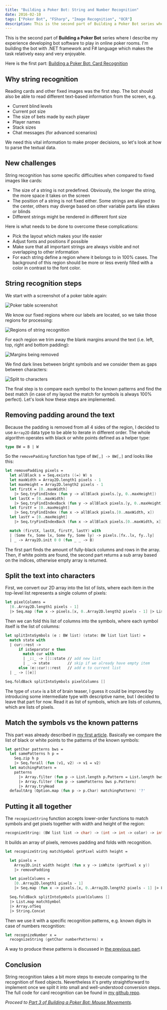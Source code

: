 ```yaml
---
title: "Building a Poker Bot: String and Number Recognition"
date: 2016-02-10
tags: ["Poker Bot", "FSharp", "Image Recognition", "OCR"]
description: This is the second part of Building a Poker Bot series where I describe my experience developing bot software to play in online poker rooms. Reading cards and other fixed images was the first step. The bot should also be able to read different text-based information from the screen.
---
```


This is the second part of **Building a Poker Bot** series where I describe my experience developing bot software
to play in online poker rooms. I'm building the bot with .NET framework and F# language which makes the task relatively easy and very enjoyable.

Here is the first part: [Building a Poker Bot: Card Recognition](https://mikhail.io/2016/02/building-a-poker-bot-card-recognition/)


Why string recognition
----------------------

Reading cards and other fixed images was the first step. The bot should also
be able to read different text-based information from the screen, e.g.

- Current blind levels
- Current pot size
- The size of bets made by each player
- Player names
- Stack sizes
- Chat messages (for advanced scenarios)

We need this vital information to make proper decisions, so let's look at
how to parse the textual data.

New challenges
--------------

String recognition has some specific difficulties when compared to fixed
images like cards:

- The size of a string is not predefined. Obviously, the longer the string, the
more space it takes on the screen
- The position of a string is not fixed either. Some strings are aligned to
the center, others may diverge based on other variable parts like stakes or blinds
- Different strings might be rendered in different font size

Here is what needs to be done to overcome these complications:

- Pick the layout which makes your life easier
- Adjust fonts and positions if possible
- Make sure that all important strings are always visible and not overlapping to other information
- For each string define a region where it belongs to in 100% cases. The background
of this region should be more or less evenly filled with a color in contrast to the font color.

String recognition steps
------------------------

We start with a screenshot of a poker table again:

![Poker table screenshot](table.png)

We know our fixed regions where our labels are located, so we take those
regions for processing:

![Regions of string recognition](regions.png)

For each region we trim away the blank margins around the text (i.e. left,
top, right and bottom padding):

![Margins being removed](nomargin.png)

We find dark lines between bright symbols and we consider them as gaps
between characters:

![Split to characters](splitchars.png)

The final step is to compare each symbol to the known patterns and find the best
match (in case of my layout the match for symbols is always 100% perfect). Let's
look how these steps are implemented.

Removing padding around the text
--------------------------------

Because the padding is removed from all 4 sides of the region, I decided to use
`Array2D` data type to be able to iterate in different order. The whole algorithm operates
with black or white points defined as a helper type:

``` fsharp
type BW = B | W
```

So the `removePadding` function has type of `BW[,] -> BW[,]` and looks
like this:

``` fsharp
let removePadding pixels =
  let allBlack s = Seq.exists ((=) W) s
  let maxWidth = Array2D.length1 pixels - 1
  let maxHeight = Array2D.length2 pixels - 1
  let firstX = [0..maxWidth]
    |> Seq.tryFindIndex (fun y -> allBlack pixels.[y, 0..maxHeight])
  let lastX = [0..maxWidth]
    |> Seq.tryFindIndexBack (fun y -> allBlack pixels.[y, 0..maxHeight])
  let firstY = [0..maxHeight]
    |> Seq.tryFindIndex (fun x -> allBlack pixels.[0..maxWidth, x])
  let lastY = [0..maxHeight]
    |> Seq.tryFindIndexBack (fun x -> allBlack pixels.[0..maxWidth, x])

  match (firstX, lastX, firstY, lastY) with
  | (Some fx, Some lx, Some fy, Some ly) -> pixels.[fx..lx, fy..ly]
  | _ -> Array2D.init 0 0 (fun _ _ -> B)
```

The first part finds the amount of fully-black columns and rows in the array.
Then, if white points are found, the second part returns a sub array based on
the indices, otherwise empty array is returned.

Split the text into characters
------------------------------

First, we convert our 2D array into the list of lists, where each item in the
top-level list represents a single column of pixels:

``` fsharp
let pixelColumns =
  [0..Array2D.length1 pixels - 1]
  |> Seq.map (fun x -> pixels.[x, 0..Array2D.length2 pixels - 1] |> List.ofArray)
```

Then we can fold this list of columns into the symbols, where each symbol itself
is the list of columns:

``` fsharp
let splitIntoSymbols (e : BW list) (state: BW list list list) =
  match state with
  | cur::rest ->
      if isSeparator e then
        match cur with
        | _::_ -> []::state // add new list
        | _ -> state        // skip if we already have empty item
      else (e::cur)::rest   // add e to current list
  | _ -> [[e]]

Seq.foldBack splitIntoSymbols pixelColumns []
```

The type of `state` is a bit of brain teaser, I guess it could be improved
by introducing some intermediate type with descriptive name, but I decided
to leave that part for now. Read it as list of symbols, which are lists of
columns, which are lists of pixels.

Match the symbols vs the known patterns
-----------------------------------

This part was already described in [my first article](https://mikhail.io/2016/02/building-a-poker-bot-card-recognition/).
Basically we compare the list of black or white points to the patterns of
the known symbols:

``` fsharp
let getChar patterns bws =
  let samePatterns h p =
    Seq.zip h p
    |> Seq.forall (fun (v1, v2) -> v1 = v2)
  let matchingPattern =
    patterns
      |> Array.filter (fun p -> List.length p.Pattern = List.length bws)
      |> Array.filter (fun p -> samePatterns bws p.Pattern)
      |> Array.tryHead
  defaultArg (Option.map (fun p -> p.Char) matchingPattern) '?'
```

Putting it all together
-----------------------

The `recognizeString` function accepts lower-order functions to match
symbols and get pixels together with width and height of the region:

``` fsharp
recognizeString: (BW list list -> char) -> (int -> int -> color) -> int -> int -> string
```

It builds an array of pixels, removes padding and folds with recognition.

``` fsharp
let recognizeString matchSymbol getPixel width height =

  let pixels =
    Array2D.init width height (fun x y -> isWhite (getPixel x y))
    |> removePadding

  let pixelColumns =
    [0..Array2D.length1 pixels - 1]
    |> Seq.map (fun x -> pixels.[x, 0..Array2D.length2 pixels - 1] |> List.ofArray)

  Seq.foldBack splitIntoSymbols pixelColumns []
  |> List.map matchSymbol
  |> Array.ofSeq
  |> String.Concat
```

Then we use it with a specific recognition patterns, e.g. known digits in case
of numbers recognition:

``` fsharp
let recognizeNumber x =
  recognizeString (getChar numberPatterns) x
```

A way to produce these patterns is discussed in [the previous part](https://mikhail.io/2016/02/building-a-poker-bot-card-recognition/).

Conclusion
----------

String recognition takes a bit more steps to execute comparing to the recognition
of fixed objects. Nevertheless it's pretty straightforward to implement once
we split it into small and well-understood conversion steps. The full code
for card recognition can be found in [my github repo](https://github.com/mikhailshilkov/mikhailio-samples/blob/master/StringRecognition.fs).

*Proceed to [Part 3 of Building a Poker Bot: Mouse Movements](/2016/03/building-a-poker-bot-mouse-movements/).*
